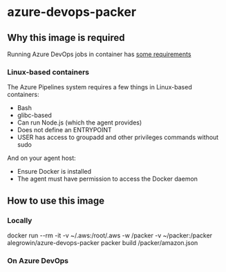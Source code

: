 # azure-devops-packer

## Why this image is required

Running Azure DevOps jobs in container has [some requirements](https://docs.microsoft.com/en-us/azure/devops/pipelines/process/container-phases?view=azure-devops#requirements)

### Linux-based containers

The Azure Pipelines system requires a few things in Linux-based containers:

- Bash
- glibc-based
- Can run Node.js (which the agent provides)
- Does not define an ENTRYPOINT
- USER has access to groupadd and other privileges commands without sudo

And on your agent host:

- Ensure Docker is installed
- The agent must have permission to access the Docker daemon

## How to use this image

### Locally

docker run --rm -it -v ~/.aws:/root/.aws -w /packer -v ~/packer:/packer alegrowin/azure-devops-packer packer build /packer/amazon.json

### On Azure DevOps

